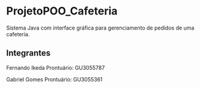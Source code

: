 # ProjetoPOO_Cafeteria
Sistema Java com interface gráfica para gerenciamento de pedidos de uma cafeteria.

## Integrantes 

Fernando Ikeda   Prontuário: GU3055787

Gabriel Gomes   Prontuário: GU3055361
